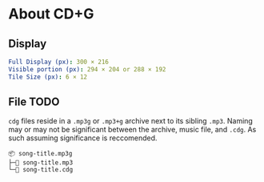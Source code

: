 # About CD+G

## Display

```yaml
Full Display (px): 300 × 216
Visible portion (px): 294 × 204 or 288 × 192
Tile Size (px): 6 × 12
```

## File TODO

`cdg` files reside in a `.mp3g` or `.mp3+g` archive next to its sibling `.mp3`. Naming may or may not be significant between the archive, music file, and `.cdg`. As such assuming significance is reccomended.

```file
📦 song-title.mp3g
├─📄 song-title.mp3
└─📄 song-title.cdg
```
